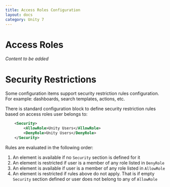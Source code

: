 ```yaml
---
title: Access Roles Configuration
layout: docs
category: Unity 7
---
```


# Access Roles

*Content to be added*

# Security Restrictions

Some configuration items support security restriction rules configuration. For example: dashboards, search templates, actions, etc.

There is standard configuration block to define security restriction rules based on access roles user belongs to:

```xml
    <Security>
        <AllowRole>Unity Users</AllowRole>
        <DenyRole>Unity Users</DenyRole>
    </Security>
```

Rules are evaluated in the following order:

1. An element is available if no `Security` section is defined for it
2. An element is restricted if user is a member of any role listed in `DenyRole`
3. An element is available if user is a member of any role listed in `AllowRole`
4. An element is restricted if rules above do not apply. That is if empty `Security` section defined or user does not belong to any of `AllowRole`